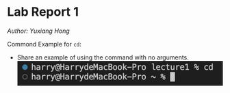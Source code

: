 # Lab Report 1

*Author: Yuxiang Hong*

Commond Example for `cd`:
* Share an example of using the command with no arguments.
![Image](cdNoPara.jpg)


